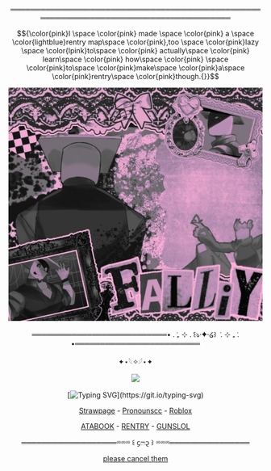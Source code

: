 
<div align="center">


════════════════════════════════════════════════════════════════════════════════════════

$${\color{pink}I \space \color{pink} made \space \color{pink} a \space \color{lightblue}rentry map\space \color{pink},too \space \color{pink}lazy \space \color{lpink}to\space \color{pink} actually\space \color{pink} learn\space \color{pink} how\space \color{pink} \space \color{pink}to\space \color{pink}make\space \color{pink}a\space \color{pink}rentry\space \color{pink}though.{}}$$


![image alt](https://github.com/dummyinbed/dummyinbed/blob/227285bb514f417b23ca134d22ab47caa3acadcf/Untitled231_20250909170027.webp)
<div align="center">

═══════════════════════════• . ݁₊ ⊹ . ݁꒰ঌ·✦·໒꒱ ݁ . ⊹ ₊ ݁. •═════════════════════════

<div align="center">

✦⋆𓆩✧𓆪⋆✦

![](https://komarev.com/ghpvc/?username=dummyinbed&label=Dummies&color=ff69b4&style=flat)

<div align="center">

[![Typing SVG](https://readme-typing-svg.demolab.com?font=Fira+Code&pause=1000&color=F7A7C0&background=FFA8B400&width=435&lines=Escape%3F+This+is+your+home+silly!;Escaping+is+pointless%2C+you+dummy.)](https://git.io/typing-svg)



<div align="center">


[Strawpage](https://dayshiftatfreddyz.straw.page/) - [Pronounscc](https://pronouns.cc/@ElseifFall) - [Roblox](https://www.roblox.com/users/1022725107/profile)
<div align="center">


[ATABOOK](https://dummysblood.atabook.org/) - [RENTRY](https://rentry.co/dummyinbed) - [GUNSLOL](https://guns.lol/dummyinbed)
<div align="center">
  
═══════════════════⏔⏔⏔ ꒰ ᧔ෆ᧓ ꒱ ⏔⏔⏔════════════════

[please cancel them](https://rentry.co/ct5n49e6)
